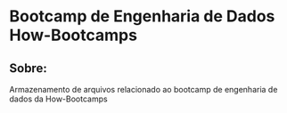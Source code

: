# Bootcamp de Engenharia de Dados How-Bootcamps

## Sobre:
Armazenamento de arquivos relacionado ao bootcamp de engenharia de dados da How-Bootcamps
